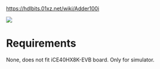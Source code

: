 https://hdlbits.01xz.net/wiki/Adder100i

![](diagram.svg)

# Requirements

None, does not fit iCE40HX8K-EVB board. Only for simulator.
